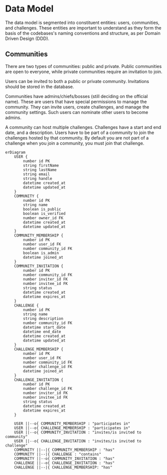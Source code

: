 # Data Model

The data model is segmented into constituent entities: users, communities, and challenges. These entities are important to understand as they form the basis of the codebases's naming conventions and structure, as per Domain Driven Design (DDD).

## Communities

There are two types of communities: public and private. Public communities are open to everyone, while private communities require an invitation to join.

Users can be invited to both a public or private community. Invitations should be stored in the database.

Communities have admins/chiefs/bosses (still deciding on the official name). These are users that have special permissions to manage the community. They can invite users, create challenges, and manage the community settings. Such users can nominate other users to become admins.

A community can host multiple challenges. Challenges have a start and end date, and a description. Users have to be part of a community to join the challenges hosted by that community. By default you are not part of a challenge when you join a community, you must join that challenge.

```mermaid
erDiagram
    USER {
        number id PK
        string firstName
        string lastName
        string email
        string handle
        datetime created_at
        datetime updated_at
    }
    COMMUNITY {
        number id PK
        string name
        boolean is_public
        boolean is_verified
        number owner_id FK
        datetime created_at
        datetime updated_at
    }
    COMMUNITY_MEMBERSHIP {
        number id PK
        number user_id FK
        number community_id FK
        boolean is_admin
        datetime joined_at
    }
    COMMUNITY_INVITATION {
        number id PK
        number community_id FK
        number inviter_id FK
        number invitee_id FK
        string status
        datetime created_at
        datetime expires_at
    }
    CHALLENGE {
        number id PK
        string name
        string description
        number community_id FK
        datetime start_date
        datetime end_date
        datetime created_at
        datetime updated_at
    }
    CHALLENGE_MEMBERSHIP {
        number id PK
        number user_id FK
        number community_id FK
        number challenge_id FK
        datetime joined_at
    }
    CHALLENGE_INVITATION {
        number id PK
        number challenge_id FK
        number inviter_id FK
        number invitee_id FK
        string status
        datetime created_at
        datetime expires_at
    }

    USER ||--o{ COMMUNITY_MEMBERSHIP : "participates in"
    USER ||--o{ CHALLENGE_MEMBERSHIP : "participates in"
    USER ||--o{ COMMUNITY_INVITATION : "invites/is invited to community"
    USER ||--o{ CHALLENGE_INVITATION : "invites/is invited to challenge"
    COMMUNITY ||--|{ COMMUNITY_MEMBERSHIP : "has"
    COMMUNITY ||--|{ CHALLENGE : "contains"
    COMMUNITY ||--o{ COMMUNITY_INVITATION : "has"
    CHALLENGE ||--o{ CHALLENGE_INVITATION : "has"
    CHALLENGE ||--|{ CHALLENGE_MEMBERSHIP: "has"
```
